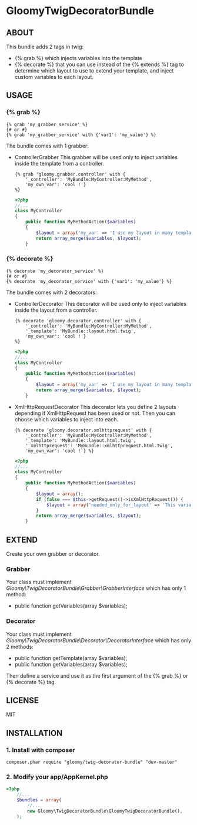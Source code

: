 GloomyTwigDecoratorBundle
=========================

ABOUT
-----

This bundle adds 2 tags in twig:
- {% grab %} which injects variables into the template
- {% decorate %} that you can use instead of the {% extends %} tag to determine which layout to use to extend your template, and inject custom variables to each layout.

USAGE
-----

### {% grab %}
``` html+django
{% grab 'my_grabber_service' %}
{# or #}
{% grab 'my_grabber_service' with {'var1': 'my_value'} %}
```

The bundle comes with 1 grabber:
- ControllerGrabber
    This grabber will be used only to inject variables inside the template from a controller.
    ``` html+django
    {% grab 'gloomy.grabber.controller' with {
        '_controller': 'MyBundle:MyController:MyMethod',
        'my_own_var': 'cool !'}
    %}
    ```

    ``` php
    <?php
    //...
    class MyController
    {
        public function MyMethodAction($variables)
        {
            $layout = array('my_var' => 'I use my layout in many templates, but I inject variables only here');
            return array_merge($variables, $layout);
        }
    ```

### {% decorate %}
``` html+django
{% decorate 'my_decorator_service' %}
{# or #}
{% decorate 'my_decorator_service' with {'var1': 'my_value'} %}
```

The bundle comes with 2 decorators:
- ControllerDecorator
    This decorator will be used only to inject variables inside the layout from a controller.
    ``` html+django
    {% decorate 'gloomy.decorator.controller' with {
        '_controller': 'MyBundle:MyController:MyMethod',
        '_template': 'MyBundle::layout.html.twig',
        'my_own_var': 'cool !'}
    %}
    ```

    ``` php
    <?php
    //...
    class MyController
    {
        public function MyMethodAction($variables)
        {
            $layout = array('my_var' => 'I use my layout in many templates, but I inject variables only here');
            return array_merge($variables, $layout);
        }
    ```

- XmlHttpRequestDecorator
    This decorator lets you define 2 layouts depending if XmlHttpRequest has been used or not. Then you can choose which variables to inject into each.
    ``` html+django
    {% decorate 'gloomy.decorator.xmlhttprequest' with {
        '_controller': 'MyBundle:MyController:MyMethod',
        '_template': 'MyBundle::layout.html.twig',
        '_xmlhttprequest': 'MyBundle::xmlhttprequest.html.twig',
        'my_own_var': 'cool !'} %}
    ```

    ``` php
    <?php
    //...
    class MyController
    {
        public function MyMethodAction($variables)
        {
            $layout = array();
            if (false === $this->getRequest()->isXmlHttpRequest()) {
                $layout = array('needed_only_for_layout' => 'This variable is NOT injected in XmlHttpRequest mode');
            }
            return array_merge($variables, $layout);
        }
    ```

EXTEND
------

Create your own grabber or decorator.

### Grabber
Your class must implement _Gloomy\TwigDecoratorBundle\Grabber\GrabberInterface_ which has only 1 method:
- public function getVariables(array $variables);

### Decorator
Your class must implement _Gloomy\TwigDecoratorBundle\Decorator\DecoratorInterface_ which has only 2 methods:
- public function getTemplate(array $variables);
- public function getVariables(array $variables);

Then define a service and use it as the first argument of the {% grab %} or {% decorate %} tag.

LICENSE
-------

MIT

INSTALLATION
------------

### 1. Install with composer

    composer.phar require "gloomy/twig-decorator-bundle" "dev-master"

### 2. Modify your app/AppKernel.php

``` php
<?php
    //...
    $bundles = array(
        //...
        new Gloomy\TwigDecoratorBundle\GloomyTwigDecoratorBundle(),
    );
```
